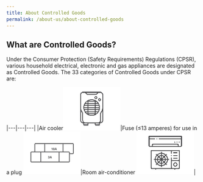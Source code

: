 ```yaml
---
title: About Controlled Goods
permalink: /about-us/about-controlled-goods
---
```

## What are Controlled Goods?
Under the Consumer Protection (Safety Requirements) Regulations (CPSR), various household electrical, electronic and gas appliances are designated as Controlled Goods. The 33 categories of Controlled Goods under CPSR are:

|---|---|---|
|Air cooler![air cooler](/images/about-us/33-categories-controlled-goods/air-cooler.png)|Fuse (≤13 amperes) for use in a plug ![fuse](/images/about-us/33-categories-controlled-goods/fuse.png)|Room air-conditioner ![room air conditioner](/images/about-us/33-categories-controlled-goods/room-air-conditioner.png)|
